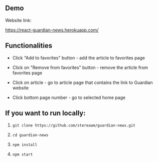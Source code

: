 ## Demo

Website link:

https://react-guardian-news.herokuapp.com/


## Functionalities

* Click "Add to favorites" button - add the article to favorites page

* Click on "Remove from favorites" button - remove the article from favorites page

* Click on article - go to article page that contains the link to Guardian website

* Click bottom page number - go to selected home page


## If you want to run locally:

1. `git clone https://github.com/stereaam/guardian-news.git`

2. `cd guardian-news`

3. `npm install`

4. `npm start`


